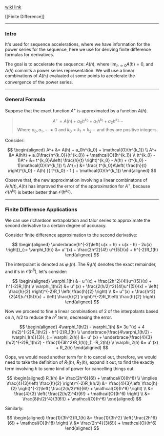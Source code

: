 [wiki link](https://en.wikipedia.org/wiki/Richardson_extrapolation)

[[Finite Difference]]

---
### **Intro**

It's used for sequence accelerations, where we have information for the power series for the sequence, here we use for deriving finite difference formulas for derivatives. 

The goal is to accelerate the sequence: $A(h)$, where $\lim_{h\rightarrow 0}A(h) = 0$, and $A(h)$ commits a power series representation. We will use a linear combinations of $A(h_i)$ evaluated at some points to accelerate the convergence of the power series. 

---
### **General Formula**

Suppose that the exact function $A^{+}$ is approximated by a function $A(h)$. 

> $$
>   A^+ = A(h) + a_0h^{k_0} + a_1 h^{k_1} + a_2 h^{k_2} \cdots 
> $$
> Where $a_0, a_1, \cdots \neq 0$ and $k_0 < k_1 < k_2 \cdots$ and they are positive integers. 

Consider: 

$$
\begin{aligned}
    A^+ &= A(h) + a_0h^{k_0} + \mathcal{O}(h^{k_1})
    \\
    A^+ &= A(h/t) + a_0\frac{h^{k_0}}{t^{k_0}}  + \mathcal{O}(h^{k_1})
    \\
    (t^{k_0} - 1)A^+ &= t^{k_0}A\left(
        \frac{h}{t}
    \right)^{k_0} - A(h) + (t^{k_0} - 1)\mathcal{O}(h^{k_1}) 
    \\
    A^{+} &= \frac{
        t^{k_0}A\left(
            \frac{h}{t}
        \right)^{k_0} - A(h)
    }{
        t^{k_0} - 1
    } + \mathcal{O}(h^{k_1})
\end{aligned}
$$

Observe that, the new approximation involving a linear combinatons of $A(h/t), A(h)$ has improved the error of the approximation for $A^+$, because $\mathcal{O}(h^{k_1})$ is better better than $\mathcal{O}(h^{k_0})$. 

---
### **Finite Difference Applications**

We can use richardson extrapolation and talor series to approximate the second derivative to a certain degree of accuracy. 

Consider finite difference approximation to the second derivative: 

$$
\begin{aligned}
    \underbrace{h^{-2}\left(
        u(x + h) + u(x - h) - 2u(x)
    \right)}_{:= \varphi_1(h)} &= 
    u''(x) + \frac{2h^2}{4!} u^{(5)}(x) + h^{-2}R_1(h)
\end{aligned}
$$

The interpolant is denoted as $\varphi_1(h)$. The $R_1(h)$ denotes the exact remainder, and it's in $\mathcal{O}(h^6)$, let's consider: 

$$
\begin{aligned}
    \varphi_1(h) &= u''(x) + \frac{2h^2}{4!}u^{(5)}(x) + h^{-2}R_1(h)
    \\
    \varphi_1(h/2) &= u''(x) + \frac{2(h/2)^2}{4!}u^{(5)}(x) + \left(
        \frac{h}{2}
    \right)^{-2}R_1
    \left(
        \frac{h}{2}
    \right)
    \\
    &= 
    u''(x) + \frac{h^2}{2(4!)}u^{(5)}(x) + \left(
        \frac{h}{2}
    \right)^{-2}R_1\left(
        \frac{h}{2}
    \right)
\end{aligned}
$$

Now we proceed to fine a linear combinations of 2 of the interpolants based on $h$, $h/2$ to reduce the $h^2$ term, decreasing the error. 

$$
\begin{aligned}
    4\varphi_1(h/2) - \varphi_1(h) &= 
    3u''(x) + 4 (h/2)^{-2}R_1(h/2) - h^{-2}R_1(h)
    \\
    \underbrace{\frac{4\varphi_1(h/2) - \varphi_1(h)}{3}}_{:= \varphi_2(h)} &= 
    u''(x) + \underbrace{\frac{4}{3}(h/2)^{-2}R_1(h/2) - \frac{1}{3h^2}R_1(h)}_{:=R_2(h)}
    \\
    \varphi_2(h) &= u''(x) + R_2(h)
\end{aligned}
$$

Oops, we would need another term for $h$ to cancel out, therefore, we would need to take the definition of $R_1(h)$, $R_2(h)$, expand it out, to find the exactly term involving $h$ to some kind of power for cancelling things out. 

$$
\begin{aligned}
    R_1(h) &= \frac{2h^6}{6!} + \mathcal{O}(h^8)
    \\
    \implies 
    \frac{4}{3}\left(
        \frac{h}{2}
    \right)^{-2}R_1(h/2) &=
    \frac{4}{3}\left(
        \frac{h}{2}
    \right)^{-2}\left(
        \frac{2(h/2)^6}{6!} + \mathcal{O}(h^8)
    \right)
    \\
    &= \frac{4}{3} \left(
        \frac{2(h/2)^4}{6!} + 
        \mathcal{O}(h^6)
    \right)
    \\
    &= \frac{8(h/2)^4}{3(6!)} + \mathcal{O}(h^6) 
\end{aligned}
$$

Similarly: 

$$
\begin{aligned}
    \frac{1}{3h^2}R_1(h) &= \frac{1}{3h^2}
    \left(
        \frac{2h^6}{6!} + \mathcal{O}(h^8)
    \right)
    \\
    &= \frac{2h^4}{3(6!)} + \mathcal{O}(h^6)
\end{aligned}
$$
